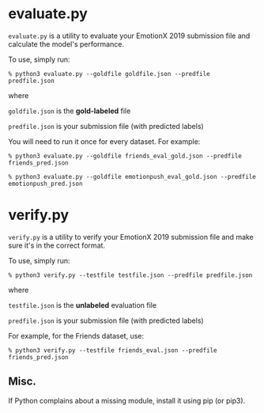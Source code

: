 # evaluate.py

`evaluate.py` is a utility to evaluate your EmotionX 2019 submission file and calculate the model's performance.

To use, simply run:

`% python3 evaluate.py --goldfile goldfile.json --predfile predfile.json`

where

`goldfile.json` is the **gold-labeled** file

`predfile.json` is your submission file (with predicted labels)

You will need to run it once for every dataset. For example:

`% python3 evaluate.py --goldfile friends_eval_gold.json --predfile friends_pred.json`

`% python3 evaluate.py --goldfile emotionpush_eval_gold.json --predfile emotionpush_pred.json`

# verify.py
`verify.py` is a utility to verify your EmotionX 2019 submission file and make sure it's in the correct format.

To use, simply run:

`% python3 verify.py --testfile testfile.json --predfile predfile.json`

where

`testfile.json` is the **unlabeled** evaluation file

`predfile.json` is your submission file (with predicted labels)

For example, for the Friends dataset, use:

`% python3 verify.py --testfile friends_eval.json --predfile friends_pred.json`



## Misc.
If Python complains about a missing module, install it using pip (or pip3).
